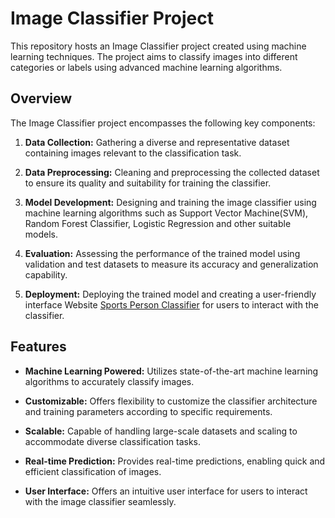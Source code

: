 # Image Classifier Project

This repository hosts an Image Classifier project created using machine learning techniques. The project aims to classify images into different categories or labels using advanced machine learning algorithms.

## Overview

The Image Classifier project encompasses the following key components:

1. **Data Collection:** Gathering a diverse and representative dataset containing images relevant to the classification task.

2. **Data Preprocessing:** Cleaning and preprocessing the collected dataset to ensure its quality and suitability for training the classifier.

3. **Model Development:** Designing and training the image classifier using machine learning algorithms such as Support Vector Machine(SVM), Random Forest Classifier, Logistic Regression and other suitable models.

4. **Evaluation:** Assessing the performance of the trained model using validation and test datasets to measure its accuracy and generalization capability.

5. **Deployment:** Deploying the trained model and creating a user-friendly interface Website [Sports Person Classifier](https://image-classifier-nine.vercel.app/)
 for users to interact with the classifier.

## Features

- **Machine Learning Powered:** Utilizes state-of-the-art machine learning algorithms to accurately classify images.
  
- **Customizable:** Offers flexibility to customize the classifier architecture and training parameters according to specific requirements.

- **Scalable:** Capable of handling large-scale datasets and scaling to accommodate diverse classification tasks.

- **Real-time Prediction:** Provides real-time predictions, enabling quick and efficient classification of images.

- **User Interface:** Offers an intuitive user interface for users to interact with the image classifier seamlessly.
